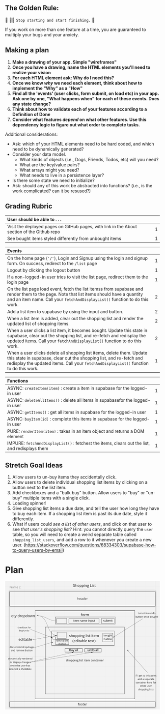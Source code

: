 ## The Golden Rule:

🦸 🦸‍♂️ `Stop starting and start finishing.` 🏁

If you work on more than one feature at a time, you are guaranteed to multiply your bugs and your anxiety.

## Making a plan

1. **Make a drawing of your app. Simple "wireframes"**
1. **Once you have a drawing, name the HTML elements you'll need to realize your vision**
1. **For each HTML element ask: Why do I need this?**
1. **Once we know _why_ we need each element, think about how to implement the "Why" as a "How"**
1. **Find all the 'events' (user clicks, form submit, on load etc) in your app. Ask one by one, "What happens when" for each of these events. Does any state change?**
1. **Think about how to validate each of your features according to a Definition of Done**
1. **Consider what features _depend_ on what other features. Use this dependency logic to figure out what order to complete tasks.**

Additional considerations:

- Ask: which of your HTML elements need to be hard coded, and which need to be dynamically generated?
- Consider your data model.
  - What kinds of objects (i.e., Dogs, Friends, Todos, etc) will you need?
  - What are the key/value pairs?
  - What arrays might you need?
  - What needs to live in a persistence layer?
- Is there some state we need to initialize?
- Ask: should any of this work be abstracted into functions? (i.e., is the work complicated? can it be resused?)

## Grading Rubric

| User should be able to . . .                                                         |             |
| :----------------------------------------------------------------------------------- | ----------: |
| Visit the deployed pages on GitHub pages, with link in the About section of the Github repo |    1 |
| See bought items styled differently from unbought items                                   |        1 |

| Events                                                                                |             |
| :----------------------------------------------------------------------------------- | ----------: |
| On the home page (`'/'`), Login and Signup using the login and signup form. On success, redirect to the `/list` page   |        1 |
| Logout by clicking the logout button                                                       |       1 |
| If a non-logged-in user tries to visit the list page, redirect them to the login page     |       1 |
| On the list page load event, fetch the list itemss from supabase and render them to the page. Note that list items should have a quantity and an item name. Call your `fetchAndDisplayList()` function to do this work.        |        2 |
| Add a list item to supabase by using the input and button.                                     |        2 |
| When a list item is added, clear out the shopping list and render the updated list of shopping items.       |        2 |
| When a user clicks a list item, it becomes bought. Update this state in supabase, clear out the shopping list, and re-fetch and redisplay the updated items. Call your `fetchAndDisplayList()` function to do this work.                |        2 |
| When a user clicks delete all shopping list items, delete them. Update this state in supabase, clear out the shopping list, and re-fetch and redisplay the updated items. Call your `fetchAndDisplayList()` function to do this work.               |        1 |

| Functions                                                                                |             |
| :----------------------------------------------------------------------------------- | ----------: |
| ASYNC: `createItem(item)` : create a item in supabase for the logged-in user |1|
| ASYNC: `deleteAllItems()` : delete all items  in supabasefor the logged-in user |1|
| ASYNC: `getItems()` : get all items in supabase for the logged-in user |1|
| ASYNC: `buyItem(id)` : complete this items in supabase for the logged-in user |1|
| PURE: `renderItem(item)` : takes in an item object and returns a DOM element |1|
| IMPURE: `fetchAndDisplayList()` : fetchest the items, clears out the list, and redisplays them |1|

## Stretch Goal Ideas

1) Allow users to un-buy items they accidentally click.
2) Allow users to delete individual shopping list items by clicking on a button next to the list item.
3) Add checkboxes and a "bulk buy" button. Allow users to "buy" or "un-buy" multiple items with a single click.
4) Loading spinner!
5) Give shopping list items a due date, and tell the user how long they have to buy each item. If a shopping list item is past its due date, style it differently.
6) What if users could _see a list of other users_, and click on that user to see _that user's shopping list_? Hint: you cannot directly query the `user` table, so you will need to create a weird separate table called `shopping_list_users`, and add a row to it whenever you create a new user. (https://stackoverflow.com/questions/68334303/supabase-how-to-query-users-by-email)

# Plan

![wireframes](/assets/wireframes.png)